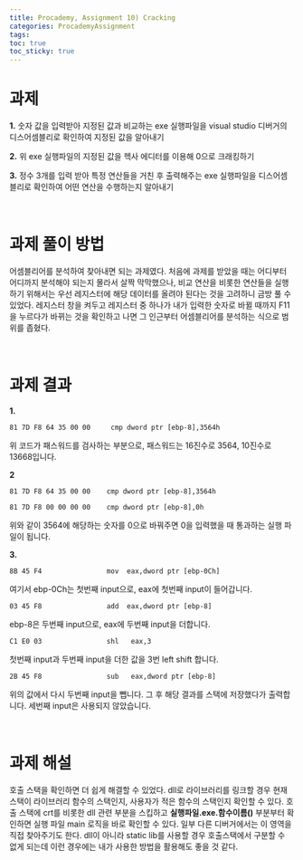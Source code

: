 ```yaml
---
title: Procademy, Assignment 10) Cracking
categories: ProcademyAssignment
tags: 
toc: true
toc_sticky: true
---
```


# **과제**

**1.** 숫자 값을 입력받아 지정된 값과 비교하는 exe 실행파일을 visual studio 디버거의 디스어셈블리로 확인하여 지정된 값을 알아내기

**2.** 위 exe 실행파일의 지정된 값을 헥사 에디터를 이용해 0으로 크래킹하기

**3.** 정수 3개를 입력 받아 특정 연산들을 거친 후 출력해주는 exe 실행파일을 디스어셈블리로 확인하여 어떤 연산을 수행하는지 알아내기

<br/>

# **과제 풀이 방법**

어셈블리어를 분석하여 찾아내면 되는 과제였다. 처음에 과제를 받았을 때는 어디부터 어디까지 분석해야 되는지 몰라서 살짝 막막했으나, 비교 연산을 비롯한 연산들을 실행하기 위해서는 우선 레지스터에 해당 데이터를 올려야 된다는 것을 고려하니 금방 풀 수 있었다. 레지스터 창을 켜두고 레지스터 중 하나가 내가 입력한 숫자로 바뀔 때까지 F11을 누르다가 바뀌는 것을 확인하고 나면 그 인근부터 어셈블리어를 분석하는 식으로 범위를 좁혔다. 

<br/>

# **과제 결과**

**1.**

```
81 7D F8 64 35 00 00     cmp dword ptr [ebp-8],3564h
```
위 코드가 패스워드를 검사하는 부분으로, 패스워드는 16진수로 3564, 10진수로 13668입니다.

**2** 
```
81 7D F8 64 35 00 00    cmp dword ptr [ebp-8],3564h
```
```
81 7D F8 00 00 00 00    cmp dword ptr [ebp-8],0h
```
위와 같이 3564에 해당하는 숫자를 0으로 바꿔주면 0을 입력했을 때 통과하는 실행 파일이 됩니다. 

**3.**

```
8B 45 F4                mov  eax,dword ptr [ebp-0Ch]
```
여기서 ebp-0Ch는 첫번째 input으로, eax에 첫번째 input이 들어갑니다.

```
03 45 F8                add  eax,dword ptr [ebp-8]
```
ebp-8은 두번째 input으로, eax에 두번째 input을 더합니다.

```
C1 E0 03                shl   eax,3
```
첫번째 input과 두번째 input을 더한 값을 3번 left shift 합니다. 

```
2B 45 F8                sub   eax,dword ptr [ebp-8]
```

위의 값에서 다시 두번째 input을 뺍니다. 그 후 해당 결과를 스택에 저장했다가 출력합니다. 세번째 input은 사용되지 않았습니다. 

<br/>

# **과제 해설**

호출 스택을 확인하면 더 쉽게 해결할 수 있었다. dll로 라이브러리를 링크할 경우 현재 스택이 라이브러리 함수의 스택인지, 사용자가 적은 함수의 스택인지 확인할 수 있다. 호출 스택에 crt를 비롯한 dll 관련 부분을 스킵하고 **실행파일.exe.함수이름()** 부분부터 확인하면 실행 파일 main 로직을 바로 확인할 수 있다. 일부 다른 디버거에서는 이 영역을 직접 찾아주기도 한다. 
dll이 아니라 static lib를 사용할 경우 호출스택에서 구분할 수 없게 되는데 이런 경우에는 내가 사용한 방법을 활용해도 좋을 것 같다. 
